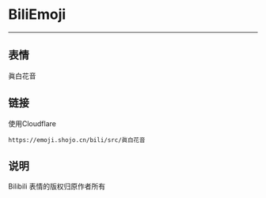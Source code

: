 # BiliEmoji
---
## 表情
眞白花音
## 链接
使用Cloudflare
```
https://emoji.shojo.cn/bili/src/眞白花音
```
## 说明
Bilibili 表情的版权归原作者所有
